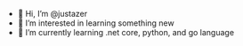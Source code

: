 - 👋 Hi, I’m @justazer
- 👀 I’m interested in learning something new
- 🌱 I’m currently learning .net core, python, and go language

<!---
azerstorm/azerstorm is a ✨ special ✨ repository because its `README.md` (this file) appears on your GitHub profile.
You can click the Preview link to take a look at your changes.
--->

